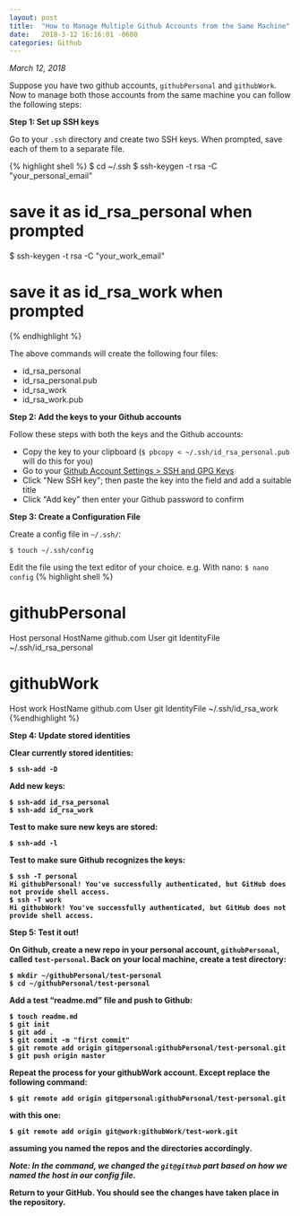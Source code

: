 ```yaml
---
layout: post
title:  "How to Manage Multiple Github Accounts from the Same Machine"
date:   2018-3-12 16:16:01 -0600
categories: Github
---
```


_March 12, 2018_
<br>

Suppose you have two github accounts, `githubPersonal` and `githubWork`.
Now to manage both those accounts from the same machine you can follow the following steps:

<strong>Step 1: Set up SSH keys</strong>

Go to your `.ssh` directory and create two SSH keys. 
When prompted, save each of them to a separate file. 

{% highlight shell %}
$ cd ~/.ssh
$ ssh-keygen -t rsa -C "your_personal_email"
# save it as id_rsa_personal when prompted
$ ssh-keygen -t rsa -C "your_work_email"
# save it as id_rsa_work when prompted
{% endhighlight %}

The above commands will create the following four files:

* id_rsa_personal
* id_rsa_personal.pub
* id_rsa_work
* id_rsa_work.pub


<strong>Step 2: Add the keys to your Github accounts</strong>

Follow these steps with both the keys and the Github accounts:
* Copy the key to your clipboard (`$ pbcopy < ~/.ssh/id_rsa_personal.pub` will do this for you)
* Go to your [Github Account Settings > SSH and GPG Keys](https://github.com/settings/keys)
* Click "New SSH key"; then paste the key into the field and add a suitable title
* Click "Add key" then enter your Github password to confirm


<strong>Step 3: Create a Configuration File</strong>

Create a config file in `~/.ssh/`:

`$ touch ~/.ssh/config`

Edit the file using the text editor of your choice. e.g. With nano: `$ nano config`
{% highlight shell %}
# githubPersonal
Host personal
   HostName github.com
   User git
   IdentityFile ~/.ssh/id_rsa_personal

# githubWork
Host work
   HostName github.com
   User git
   IdentityFile ~/.ssh/id_rsa_work
{%endhighlight %}

<strong>Step 4: Update stored identities<strong>

Clear currently stored identities:

`$ ssh-add -D`

Add new keys:

`$ ssh-add id_rsa_personal`  
`$ ssh-add id_rsa_work`

Test to make sure new keys are stored:

`$ ssh-add -l`

Test to make sure Github recognizes the keys:

`$ ssh -T personal`  
`Hi githubPersonal! You've successfully authenticated, but GitHub does not provide shell access.`  
`$ ssh -T work`  
`Hi githubWork! You've successfully authenticated, but GitHub does not provide shell access.`

<strong>Step 5: Test it out!<strong>

On Github, create a new repo in your personal account, `githubPersonal`, called `test-personal`.
Back on your local machine, create a test directory:

`$ mkdir ~/githubPersonal/test-personal`  
`$ cd ~/githubPersonal/test-personal`

Add a test “readme.md” file and push to Github:

`$ touch readme.md`  
`$ git init`  
`$ git add .`  
`$ git commit -m "first commit"`  
`$ git remote add origin git@personal:githubPersonal/test-personal.git`  
`$ git push origin master`

Repeat the process for your githubWork account. Except replace the following command:

`$ git remote add origin git@personal:githubPersonal/test-personal.git`

with this one:

`$ git remote add origin git@work:githubWork/test-work.git`

assuming you named the repos and the directories accordingly.

_Note: In the command, we changed 
the `git@github` part based on how we named the host in our config file._

Return to your GitHub. You should see the changes have taken place in the repository.

<br> 